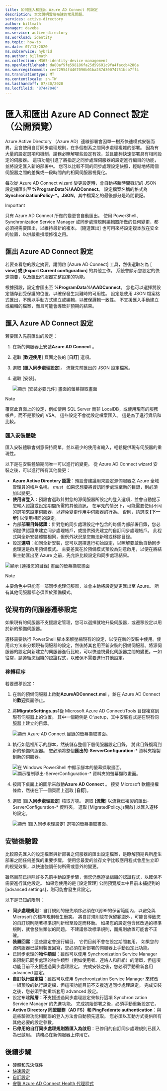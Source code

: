 ```yaml
---
title: 如何匯入和匯出 Azure AD Connect 的設定
description: 本文說明雲端布建的常見問題。
services: active-directory
author: billmath
manager: daveba
ms.service: active-directory
ms.workload: identity
ms.topic: how-to
ms.date: 07/13/2020
ms.subservice: hybrid
ms.author: billmath
ms.collection: M365-identity-device-management
ms.openlocfilehash: da80af9fe598186fa25d59601c9fa4faccb4286a
ms.sourcegitcommit: cee72954f4467096b01ba287d30074751bcb7ff4
ms.translationtype: MT
ms.contentlocale: zh-TW
ms.lasthandoff: 07/30/2020
ms.locfileid: "87447046"
---
```

# <a name="import-and-export-azure-ad-connect-configuration-settings-public-preview"></a>匯入和匯出 Azure AD Connect 設定（公開預覽）

Azure Active Directory （Azure AD）連線部署會因單一樹系快速模式安裝而異，且會使用自訂同步處理規則，在多個樹系之間同步處理複雜的部署。 因為有大量的設定選項和機制，請務必瞭解哪些設定有效，並且能夠快速部署具有相同設定的伺服器。 這項功能引進了將指定之同步處理伺服器的設定進行編目的功能，並將設定匯入新的部署中。 您可以比較不同的同步處理設定快照，輕鬆地將兩個伺服器之間的差異或一段時間內的相同伺服器視覺化。

每次從 Azure AD Connect wizard 變更設定時，會自動將新時間戳記的 JSON 設定檔匯出至 **%ProgramData%\AADConnect**。 設定檔案名稱的格式為**SynchronizationPolicy-*。JSON**，其中檔案名的最後部分是時間戳記。

> [!IMPORTANT]
> 只有 Azure AD Connect 所做的變更會自動匯出。 使用 PowerShell、Synchronization Service Manager 或同步處理規則編輯器所做的任何變更，都必須視需要匯出，以維持最新的複本。 [隨選匯出] 也可用來將設定複本放在安全的位置，以供嚴重損壞修復之用。

## <a name="export-azure-ad-connect-settings"></a>匯出 Azure AD Connect 設定 

若要查看您的設定摘要，請開啟 [Azure AD Connect] 工具，然後選取名為 [ **view] 或 [Export Current configuration**] 的其他工作。 系統會顯示您設定的快速摘要，以及匯出伺服器完整設定的功能。

根據預設，設定會匯出至 **%ProgramData%\AADConnect**。 您也可以選擇將設定儲存到受保護的位置，以確保發生災難時的可用性。 設定是使用 JSON 檔案格式匯出，不應以手動方式建立或編輯，以確保邏輯一致性。 不支援匯入手動建立或編輯的檔案，而且可能會導致非預期的結果。

## <a name="import-azure-ad-connect-settings"></a>匯入 Azure AD Connect 設定

若要匯入先前匯出的設定：
 
1. 在新的伺服器上安裝**Azure AD Connect** 。
1. 選取 [**歡迎使用**] 頁面之後的 [**自訂**] 選項。
1. 選取 **[匯入同步處理設定**]。 流覽先前匯出的 JSON 設定檔案。
1. 選取 [安裝]。

   ![顯示 [安裝必要元件] 畫面的螢幕擷取畫面](media/how-to-connect-import-export-config/import1.png)

> [!NOTE]
> 覆寫此頁面上的設定，例如使用 SQL Server 而非 LocalDB，或使用現有的服務帳戶，而不是預設的 VSA。 這些設定不會從設定檔案匯入。 這是為了進行資訊和比較。

### <a name="import-installation-experience"></a>匯入安裝體驗 

匯入安裝體驗會刻意保持簡單，並以最少的使用者輸入，輕鬆提供現有伺服器的重現性。

以下是在安裝體驗期間唯一可以進行的變更。 從 Azure AD Connect wizard 安裝之後，可以進行所有其他變更：
- **Azure Active Directory 認證**：預設會建議用來設定源伺服器之 Azure 全域管理員的帳戶名稱。 *must*   如果您想要將資訊同步處理至新的目錄，則必須加以變更。
- **使用者登入**：預設會選取針對您的源伺服器所設定的登入選項，並會自動提示您輸入認證或設定期間所需的其他資訊。 在罕見的情況下，可能需要使用不同的選項來設定伺服器，以避免變更作用中伺服器的行為。 否則，請選取 **[下一步]** 以使用相同的設定。
- 內部**部署目錄認證**：針對您的同步處理設定中包含的每個內部部署目錄，您必須提供認證來建立同步處理帳戶，或提供預先建立的自訂同步處理帳戶。 此程式與全新安裝體驗相同，但例外狀況是您無法新增或移除目錄。
- 設定**選項**：如同全新安裝，您可以選擇進行初始設定，以瞭解要啟動自動同步處理還是啟用預備模式。 主要差異在於預備模式預設為刻意啟用，以便在將結果主動匯出至 Azure 之前，先允許比較設定和同步處理結果。

![顯示 [連接您的目錄] 畫面的螢幕擷取畫面](media/how-to-connect-import-export-config/import2.png)

> [!NOTE]
> 主要角色中只能有一部同步處理伺服器，並會主動將設定變更匯出至 Azure。 所有其他伺服器都必須置於預備模式。

## <a name="migrate-settings-from-an-existing-server"></a>從現有的伺服器遷移設定 

如果現有的伺服器不支援設定管理，您可以選擇就地升級伺服器，或遷移設定以用於新的預備伺服器。

遷移需要執行 PowerShell 腳本來解壓縮現有的設定，以便在新的安裝中使用。使用此方法來分類現有伺服器的設定，然後將其套用至新安裝的預備伺服器。將源伺服器的設定與新建立的伺服器進行比較，可以快速視覺化伺服器之間的變更。一如往常，請遵循您組織的認證程式，以確保不需要進行其他設定。

### <a name="migration-process"></a>移轉程序 
若要遷移設定：

1. 在新的預備伺服器上啟動**AzureADConnect.msi** ，並在 Azure AD Connect 的**歡迎**頁面停止。

1. 將**MigrateSettings.ps1**從 Microsoft Azure AD Connect\Tools 目錄複寫到現有伺服器上的位置。 其中一個範例是 C:\setup，其中安裝程式是在現有伺服器上建立的目錄。

   ![顯示 Azure AD Connect 目錄的螢幕擷取畫面。](media/how-to-connect-import-export-config/migrate1.png)

1. 執行如這裡所示的腳本，然後儲存整個下層伺服器設定目錄。 將此目錄複寫到新的預備伺服器。 您必須將整個**匯出的-ServerConfiguration-*** 資料夾複製到新的伺服器。

   ![在 Windows PowerShell 中顯示腳本的螢幕擷取畫面。 ](media/how-to-connect-import-export-config/migrate2.png)
    ![顯示覆制導出-ServerConfiguration-* 資料夾的螢幕擷取畫面。](media/how-to-connect-import-export-config/migrate3.png)

1. 按兩下桌面上的圖示來啟動**Azure AD Connect** 。 接受 Microsoft 軟體授權條款，然後在下一個頁面上選取 [**自訂**]。
1. 選取 [匯**入同步處理設定**] 核取方塊。 選取 **[流覽**] 以流覽已複製的匯出-ServerConfiguration-* 資料夾。 選取 [MigratedPolicy.js開啟] 以匯入遷移的設定。

   ![顯示 [匯入同步處理設定] 選項的螢幕擷取畫面。](media/how-to-connect-import-export-config/migrate4.png)

## <a name="post-installation-verification"></a>安裝後驗證 

比較原先匯入的設定檔案與新部署之伺服器的匯出設定檔案，是瞭解預期與所產生部署之間任何差異的重要步驟。 使用您最愛的並存文字比較應用程式會產生立即的視覺效果，以快速強調任何所需或意外的變更。

雖然目前已排除許多先前手動設定步驟，但您仍應遵循組織的認證程式，以確保不需要進行其他設定。 如果您使用的是 [設定管理] 公開預覽版本中目前未捕捉到的 [advanced settings]，則可能會發生此設定。

以下是已知的限制：
- **同步處理規則**：自訂規則的優先順序必須在0到99的保留範圍內，以避免與 Microsoft 的標準規則發生衝突。 將自訂規則放在保留範圍外，可能會導致您的自訂規則隨著標準規則新增至設定而移動。 如果您的設定包含修改過的標準規則，就會發生類似的問題。 不建議修改標準規則，而規則放置可能會不正確。
- **裝置回寫**：這些設定會進行編目。 它們目前不會在設定期間套用。 如果您的源伺服器已啟用裝置回寫，您必須在新部署的伺服器上手動設定此功能。
- 已同步處理的**物件類型**：雖然可以使用 Synchronization Service Manager 來限制已同步處理的物件類型（例如使用者、連絡人和群組）的清單，但這項功能目前不支援透過同步處理設定。 完成安裝之後，您必須手動重新套用 advanced 設定。
- **自訂執行設定檔**：雖然可以使用 Synchronization Service Manager 來修改一組預設的執行設定檔，但這項功能目前不支援透過同步處理設定。 完成安裝之後，您必須手動重新套用 advanced 設定。
- 設定布建**階層：不**支援透過同步處理設定來執行這項 Synchronization Service Manager 的先進功能。 完成初始部署之後，必須手動重新設定它。
- **Active Directory 同盟服務（AD FS）和 PingFederate authentication**：與這些驗證功能相關聯的登入方法會自動預先選取。 您必須以互動方式提供所有其他必要的設定參數。
- **已停用的自訂同步處理規則將匯入為啟用**：已停用的自訂同步處理規則已匯入為已啟用。 請務必在新伺服器上停用它。

 ## <a name="next-steps"></a>後續步驟

- [硬體和先決條件](how-to-connect-install-prerequisites.md) 
- [快速設定](how-to-connect-install-express.md)
- [自訂設定](how-to-connect-install-custom.md)
- [安裝 Azure AD Connect Health 代理程式](how-to-connect-health-agent-install.md) 
